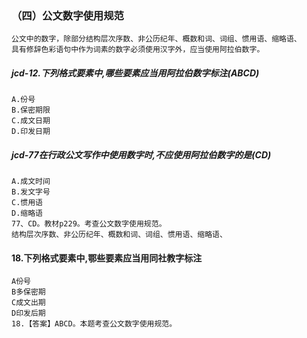 ### （四）公文数字使用规范
    公文中的数字，除部分结构层次序数、非公历纪年、概数和词、词组、惯用语、缩略语、
    具有修辞色彩语句中作为词素的数字必须使用汉字外，应当使用阿拉伯数字。
    
##### jcd-12.下列格式要素中,哪些要素应当用阿拉伯数字标注(ABCD)
    A.份号
    B.保密期限
    C.成文日期
    D.印发日期

##### jcd-77在行政公文写作中使用数字时,不应使用阿拉伯数字的是(CD)
    A.成文时间
    B.发文字号
    C.惯用语
    D.缩略语
    77、CD。教材p229。考查公文数字使用规范。
    结构层次序数、非公历纪年、概数和词、词组、惯用语、缩略语、

#### 18.下列格式要素中,鄂些要素应当用同社教字标注
    A份号
    B多保密期
    C成文出期
    D印发后期
    18.【答案】ABCD。本题考查公文数字使用规范。    

    
    
